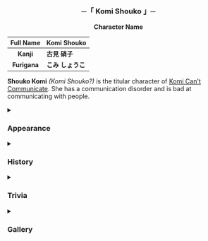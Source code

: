 <h3 align="center">
    ─「 Komi Shouko 」─
</h3>
<div align="center"><b>
Character Name
</b>

| Full Name      | Komi Shouko     |
| :-: | :--------------------------|
| **Kanji**      | **古見 硝子**    | 
| **Furigana**   | **こみ しょうこ** |

</div>

**Shouko Komi** *(Komi Shouko?)* is the titular character of [Komi Can't Communicate](https://komisan-official.com). She has a communication disorder and is bad at communicating with people.

<details>
<summary><h3>Appearance</h3></summary>

> Shouko is described by her admirers as a girl with glossy dark purple/black hair that flows to her lower back, a slender body, and an incredibly beautiful face. She is usually seen wearing her school uniform.

</details>
<details>
<summary><h3>History</h3></summary>

> Though Shouko is regarded as the *Madonna* of her school, she is incapable of socializing with others to such a level that it can be called a communication disorder. She is unable to utter a word or sound in her daily life due to her crippling anxiety and fear of rejection by her peers. However, she dreams of overcoming this adversity and desires to build friendly relationships with others and make **100 friends**. The first person in her school to realize she had an inability to communicate well was her fellow classmate Tadano Hitohito. Tadano decided to help her overcome her anxiety and make her dream of 100 friends a reality. He became her first friend and with his help, Shouko now attempts to socialize with and befriend the other students of her class.

> Shouko hardly talks with people. If she is forced to speak, she trembles like a vibrating phone. She usually carries a notebook and writing utensils to communicate with her friends. However, when she forgets them, she freezes up.

</details>
<details>
<summary><h3>Trivia</h3></summary>

- Shouko likes cats.

- In the one-shot, Shouko was able to speak more, but spoke in tons of words that Hitohito could not keep up with.

- According to Ren Yamai, Shouko's legs are 84 cm in length, while her walking stride is 50 cm and the length of the nail of her index finger is the golden ratio.

- In Physical examination, Komi's vision is 1.5, her sitting height is 85, grip strength is 24 kg, body flexibility is 52 cm, side-stepping is 48x, sit-ups is 22x, shotput with handball is 26 m, 50 m sprint is 6.89s

- According to Yamai, Shouko wears 80 denier tights.

</details>

<details>
<summary><h3>Gallery</h3></summary>

<img src="https://github.com/KomiSanx/Komi/blob/main/Resources/Komi1.jpg">

<img src="https://github.com/KomiSanx/Komi/blob/main/Resources/Komi2.jpg">

<img src="https://github.com/KomiSanx/Komi/blob/main/Resources/Komi3.jpg">

<img src="https://github.com/KomiSanx/Komi/blob/main/Resources/Komi4.jpg">

<img src="https://github.com/KomiSanx/Komi/blob/main/Resources/Komi5.jpg">

</details>
